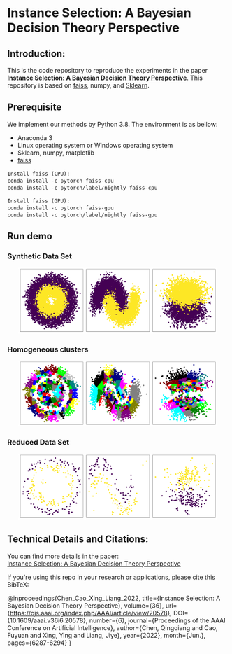 # Instance Selection: A Bayesian Decision Theory Perspective

## Introduction:

This is the code repository to reproduce the experiments in the paper **[Instance Selection: A Bayesian Decision Theory Perspective](https://ojs.aaai.org/index.php/AAAI/article/view/20578)**. This repository is based on [faiss](https://github.com/facebookresearch/faiss), numpy, and [Sklearn](https://scikit-learn.org/stable/).

## Prerequisite

We implement our methods by Python 3.8. The environment is as bellow:

- Anaconda 3  
- Linux operating system or Windows operating system  
- Sklearn, numpy, matplotlib  
- [faiss](https://github.com/facebookresearch/faiss)

```
Install faiss (CPU):  
conda install -c pytorch faiss-cpu  
conda install -c pytorch/label/nightly faiss-cpu  
```

```
Install faiss (GPU): 
conda install -c pytorch faiss-gpu
conda install -c pytorch/label/nightly faiss-gpu
```
## Run demo

### Synthetic Data Set 
<p align="center">
  <img src="https://github.com/CQQXY161120/Instance-Selection/blob/main/Experimental%20Results/circles.png" width='30%' height='30%'/><img src="https://github.com/CQQXY161120/Instance-Selection/blob/main/Experimental%20Results/moons.png" width='30%' height='30%'/><img src="https://github.com/CQQXY161120/Instance-Selection/blob/main/Experimental%20Results/Gaussian.png" width='30%' height='30%'/>
</p>

### Homogeneous clusters  
<p align="center">
  <img src="https://github.com/CQQXY161120/Instance-Selection/blob/main/Experimental%20Results/circles_hc.png" width='30%' height='30%'/><img src="https://github.com/CQQXY161120/Instance-Selection/blob/main/Experimental%20Results/moons_hc.png" width='30%' height='30%'/><img src="https://github.com/CQQXY161120/Instance-Selection/blob/main/Experimental%20Results/Gaussian_hc.png" width='30%' height='30%'/>
</p>

### Reduced Data Set  
<p align="center">
  <img src="https://github.com/CQQXY161120/Instance-Selection/blob/main/Experimental%20Results/circles_reduced.png" width='30%' height='30%'/><img src="https://github.com/CQQXY161120/Instance-Selection/blob/main/Experimental%20Results/moons_reduced.png" width='30%' height='30%'/><img src="https://github.com/CQQXY161120/Instance-Selection/blob/main/Experimental%20Results/Gaussian_reduced.png" width='30%' height='30%'/>
</p>

## Technical Details and Citations:  
You can find more details in the paper:  
[Instance Selection: A Bayesian Decision Theory Perspective](http://jiyeliang.net/Cms_Data/Contents/SXU_JYL/Folders/JournalPapers/~contents/20223301.pdf)

If you're using this repo in your research or applications, please cite this BibTeX:

@inproceedings{Chen_Cao_Xing_Liang_2022, 
title={Instance Selection: A Bayesian Decision Theory Perspective}, 
volume={36}, 
url={https://ojs.aaai.org/index.php/AAAI/article/view/20578}, 
DOI={10.1609/aaai.v36i6.20578},
number={6}, 
journal={Proceedings of the AAAI Conference on Artificial Intelligence}, 
author={Chen, Qingqiang and Cao, Fuyuan and Xing, Ying and Liang, Jiye}, 
year={2022}, 
month={Jun.}, 
pages={6287-6294} 
}
